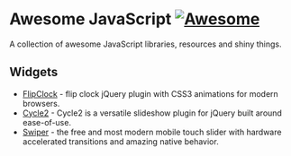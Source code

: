 # Awesome JavaScript [![Awesome](https://cdn.rawgit.com/sindresorhus/awesome/d7305f38d29fed78fa85652e3a63e154dd8e8829/media/badge.svg)](https://github.com/sindresorhus/awesome)

A collection of awesome JavaScript libraries, resources and shiny things.

## Widgets

* [FlipClock](http://flipclockjs.com/) - flip clock jQuery plugin with CSS3 animations for modern browsers.
* [Cycle2](http://jquery.malsup.com/cycle2/) - Cycle2 is a versatile slideshow plugin for jQuery built around ease-of-use.
* [Swiper](http://idangero.us/swiper/) - the free and most modern mobile touch slider with hardware accelerated transitions and amazing native behavior.
